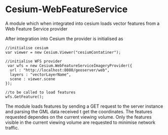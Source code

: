 # Cesium-WebFeatureService
A module which when integrated into cesium loads vector features from a Web Feature Service provider


After integration into Cesium the provider is initialised as

    //initialise cesium
    var viewer = new Cesium.Viewer("cesiumContatiner");
    
    //initialise WFS provider
     var wfs = new Cesium.WebFeatureServiceImageryProvider({
      url : "http://localhost:8080/geoserver/web",
      layers : "vectorLayerName",
      scene : viewer.scene
    });
    
    //to be called to load features
    wfs.GetFeature();

The module loads features by sending a GET request to the server instance and parsing the GML data received t
get the coordinates.
The features requested dependes on the current viewing volume. Only the features visible in the current viewing
volume are requested to minimise network traffic.


